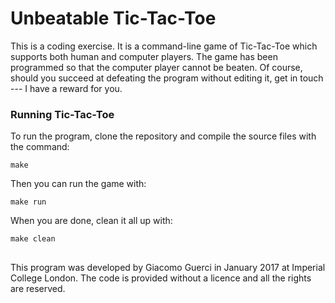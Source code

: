 # Unbeatable Tic-Tac-Toe

This is a coding exercise. It is a command-line game of Tic-Tac-Toe which
supports both human and computer players. The game has been programmed so
that the computer player cannot be beaten. Of course, should you succeed
at defeating the program without editing it, get in touch --- I have a reward
for you.

### Running Tic-Tac-Toe

To run the program, clone the repository and compile the source files with the
command:
```
make
```
Then you can run the game with:
```
make run
```
When you are done, clean it all up with:
```
make clean
```
##
This program was developed by Giacomo Guerci in January 2017 at Imperial
College London. The code is provided without a licence and all the rights are
reserved.